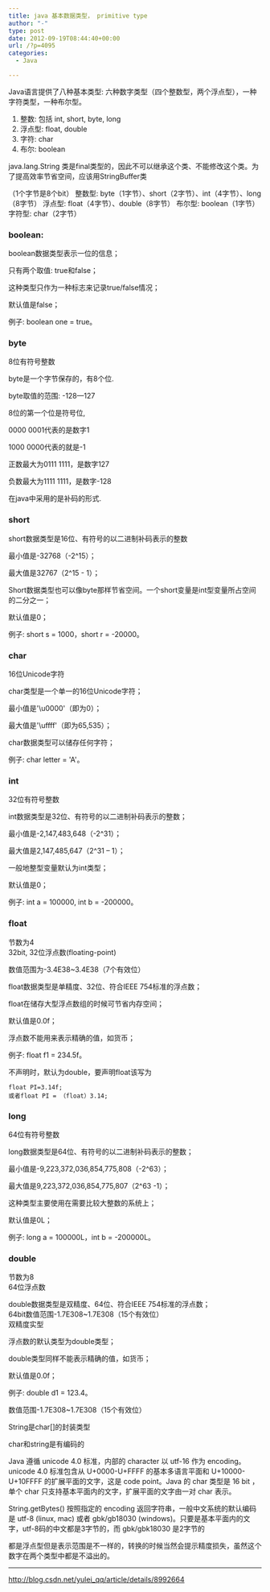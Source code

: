 ```yaml
---
title: java 基本数据类型， primitive type
author: "-"
type: post
date: 2012-09-19T08:44:40+00:00
url: /?p=4095
categories:
  - Java

---
```

Java语言提供了八种基本类型: 六种数字类型（四个整数型，两个浮点型），一种字符类型，一种布尔型。
  
1. 整数: 包括 int, short, byte, long
2. 浮点型: float, double
3. 字符: char
4. 布尔: boolean

java.lang.String 类是final类型的，因此不可以继承这个类、不能修改这个类。为了提高效率节省空间，应该用StringBuffer类

（1个字节是8个bit） 
整数型: byte（1字节）、short（2字节）、int（4字节）、long（8字节） 浮点型: float（4字节）、double（8字节） 布尔型: boolean（1字节） 字符型: char（2字节）

### boolean: 

boolean数据类型表示一位的信息；
  
只有两个取值: true和false；
  
这种类型只作为一种标志来记录true/false情况；
  
默认值是false；
  
例子: boolean one = true。

### byte
8位有符号整数
  
byte是一个字节保存的，有8个位.
  
byte取值的范围: -128—127
  
8位的第一个位是符号位,
  
0000 0001代表的是数字1
  
1000 0000代表的就是-1
  
正数最大为0111 1111，是数字127
  
负数最大为1111 1111，是数字-128
  
在java中采用的是补码的形式.

### short
short数据类型是16位、有符号的以二进制补码表示的整数
  
最小值是-32768（-2^15）；
  
最大值是32767（2^15 - 1）；
  
Short数据类型也可以像byte那样节省空间。一个short变量是int型变量所占空间的二分之一；
  
默认值是0；
  
例子: short s = 1000，short r = -20000。

### char
16位Unicode字符
  
char类型是一个单一的16位Unicode字符；
  
最小值是'\u0000'（即为0）；
  
最大值是'\uffff'（即为65,535）；
  
char数据类型可以储存任何字符；
  
例子: char letter = 'A'。

### int
32位有符号整数
  
int数据类型是32位、有符号的以二进制补码表示的整数；
  
最小值是-2,147,483,648（-2^31）；
  
最大值是2,147,485,647（2^31 – 1）；
  
一般地整型变量默认为int类型；
  
默认值是0；
  
例子: int a = 100000, int b = -200000。

### float
节数为4  
32bit, 32位浮点数(floating-point)
  
数值范围为-3.4E38~3.4E38（7个有效位）

float数据类型是单精度、32位、符合IEEE 754标准的浮点数；
  
float在储存大型浮点数组的时候可节省内存空间；
  
默认值是0.0f；
  
浮点数不能用来表示精确的值，如货币；
  
例子: float f1 = 234.5f。

不声明时，默认为double，要声明float该写为
   
    float PI=3.14f;
    或者float PI = （float）3.14;

### long
64位有符号整数
  
long数据类型是64位、有符号的以二进制补码表示的整数；
  
最小值是-9,223,372,036,854,775,808（-2^63）；
  
最大值是9,223,372,036,854,775,807（2^63 -1）；
  
这种类型主要使用在需要比较大整数的系统上；
  
默认值是0L；
  
例子:  long a = 100000L，int b = -200000L。

### double
节数为8  
64位浮点数
  
double数据类型是双精度、64位、符合IEEE 754标准的浮点数；  
64bit数值范围-1.7E308~1.7E308（15个有效位）  
双精度实型  

浮点数的默认类型为double类型；
  
double类型同样不能表示精确的值，如货币；
  
默认值是0.0f；

例子: double d1 = 123.4。
  
数值范围-1.7E308~1.7E308（15个有效位）
  
String是char[]的封装类型
  
char和string是有编码的

Java 遵循 unicode 4.0 标准，内部的 character 以 utf-16 作为 encoding。unicode 4.0 标准包含从 U+0000-U+FFFF 的基本多语言平面和 U+10000-U+10FFFF 的扩展平面的文字，这是 code point。Java 的 char 类型是 16 bit ，单个 char 只支持基本平面内的文字，扩展平面的文字由一对 char 表示。

String.getBytes() 按照指定的 encoding 返回字符串，一般中文系统的默认编码是 utf-8 (linux, mac) 或者 gbk/gb18030 (windows)。只要是基本平面内的文字，utf-8码的中文都是3字节的，而 gbk/gbk18030 是2字节的

都是浮点型但是表示范围是不一样的，转换的时候当然会提示精度损失，虽然这个数字在两个类型中都是不溢出的。

---

http://blog.csdn.net/yulei_qq/article/details/8992664